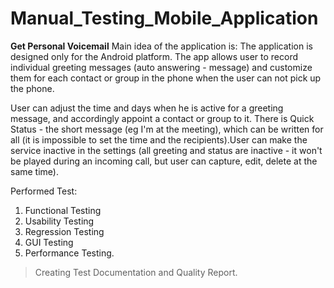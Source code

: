 # Manual_Testing_Mobile_Application
**Get Personal Voicemail**
Main idea of the application is:
The application is designed only for the Android platform. The app allows user to record individual greeting messages (auto answering - message) and customize them for each contact or group in the phone when the user can not pick up the phone.

User can adjust the time and days when he is active for a greeting message, and accordingly appoint a contact or group to it. There is Quick Status - the short message (eg I'm at the meeting), which can be written for all (it is impossible to set the time and the recipients).User can make the service inactive in the settings (all greeting and status are inactive - it won't be played during an incoming call, but user can capture, edit, delete at the same time).

Performed Test:
1. Functional Testing
2. Usability Testing
3. Regression Testing
4. GUI Testing
5. Performance Testing.
>Creating Test Documentation and Quality Report.
